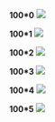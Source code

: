 
**100*0**
<img src="![KakaoTalk_20240125_232335722](https://github.com/namgisung/pi-ysics/assets/109130108/4a832531-67d6-4c60-aa8f-40441904e53a)">

**100*1**
<img src="![KakaoTalk_20240125_232335722_01](https://github.com/namgisung/pi-ysics/assets/109130108/a7e11573-f72a-4ac8-9760-e6e78723b678)">

**100*2**
<img src="![KakaoTalk_20240125_232335722_02](https://github.com/namgisung/pi-ysics/assets/109130108/9eefa126-e79a-49b0-a41b-fcf182efbc6c)">

**100*3**
<img src="![KakaoTalk_20240125_232335722_03](https://github.com/namgisung/pi-ysics/assets/109130108/0f2c2cc8-ff12-472d-ad4c-d4f13f7734a1)">

**100*4**
<img src="![KakaoTalk_20240125_232335722_04](https://github.com/namgisung/pi-ysics/assets/109130108/d07483cd-1438-4ba6-9ab4-8056c86c5736)">

**100*5**
<img src="![KakaoTalk_20240125_233603881](https://github.com/namgisung/pi-ysics/assets/109130108/54e6387c-b5b4-4012-a299-32929961bc4d)">
